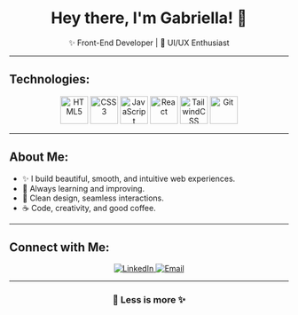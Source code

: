 <h1 align="center">Hey there, I'm Gabriella! 🌸</h1>

<p align="center">
  ✨ Front-End Developer | 🎨 UI/UX Enthusiast 
</p>

---

## Technologies:
<p align="center">
  <img src="https://cdn.jsdelivr.net/gh/devicons/devicon/icons/html5/html5-original.svg" alt="HTML5" width="50" height="50"/>
  <img src="https://cdn.jsdelivr.net/gh/devicons/devicon/icons/css3/css3-original.svg" alt="CSS3" width="50" height="50"/>
  <img src="https://cdn.jsdelivr.net/gh/devicons/devicon/icons/javascript/javascript-original.svg" alt="JavaScript" width="50" height="50"/>
  <img src="https://cdn.jsdelivr.net/gh/devicons/devicon/icons/react/react-original.svg" alt="React" width="50" height="50"/>
  <img src="https://upload.wikimedia.org/wikipedia/commons/d/d5/Tailwind_CSS_Logo.svg" alt="TailwindCSS" width="50" height="50"/>
  <img src="https://cdn.jsdelivr.net/gh/devicons/devicon/icons/git/git-original.svg" alt="Git" width="50" height="50"/>
</p>

---

## About Me:
- ✨ I build beautiful, smooth, and intuitive web experiences.
- 🚀 Always learning and improving.
- 🎨 Clean design, seamless interactions.
- ☕ Code, creativity, and good coffee.

---

## Connect with Me:
<p align="center">
  
  <a href="https://www.linkedin.com/in/gabriellamsa/" target="_blank">
    <img src="https://img.shields.io/badge/LinkedIn-%23FF69B4.svg?&style=for-the-badge&logo=linkedin&logoColor=white" alt="LinkedIn" />
  </a>
  <a href="mailto:gabriellamsandrade@gmail.com">
    <img src="https://img.shields.io/badge/Email-%23FF1493.svg?&style=for-the-badge&logo=gmail&logoColor=white" alt="Email" />
  </a>
</p>

---

<h3 align="center">🌿 Less is more ✨</h3>
